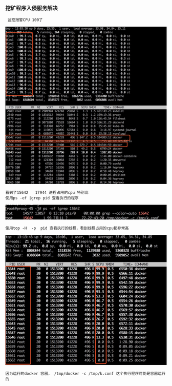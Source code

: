 

### 挖矿程序入侵服务解决
     监控报警CPU 100了  
   ![](cpu-image/cpu100%.png)
     
      
    看到了15642   17944 进程占用的cpu 特别高
    使用ps -ef |grep pid 查看执行的程序
   ![](cpu-image/ps-ef.png)
    
    使用top -H  -p  pid 查看执行的线程，看到线程占用的cpu都非常高
   ![](cpu-image/top-h-p.png)
    
    因为运行的docker 容器， /tmp/docker -c /tmp/k.conf 这个执行程序可能是容器运行的
    
    